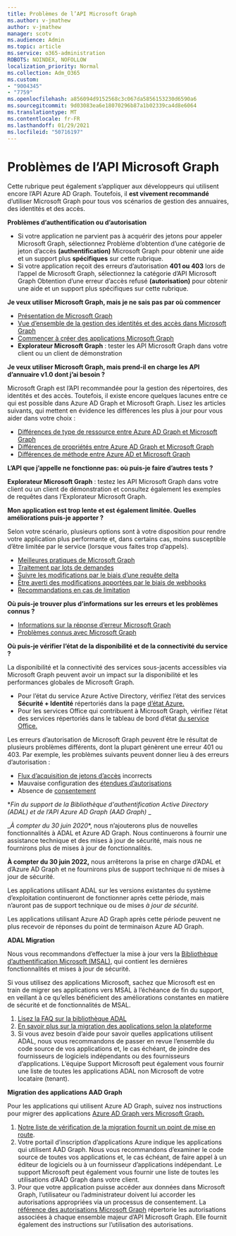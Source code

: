 ```yaml
---
title: Problèmes de l’API Microsoft Graph
ms.author: v-jmathew
author: v-jmathew
manager: scotv
ms.audience: Admin
ms.topic: article
ms.service: o365-administration
ROBOTS: NOINDEX, NOFOLLOW
localization_priority: Normal
ms.collection: Adm_O365
ms.custom:
- "9004345"
- "7759"
ms.openlocfilehash: a856094d9152568c3c067da5856153230d6590a6
ms.sourcegitcommit: 9d03083ea6e18070296b87a1b02339ca4d8e6064
ms.translationtype: MT
ms.contentlocale: fr-FR
ms.lasthandoff: 01/29/2021
ms.locfileid: "50716197"
---
```

# <a name="microsoft-graph-api-issues"></a>Problèmes de l’API Microsoft Graph

Cette rubrique peut également s’appliquer aux développeurs qui utilisent encore l’API Azure AD Graph. Toutefois, il **est vivement recommandé** d’utiliser Microsoft Graph pour tous vos scénarios de gestion des annuaires, des identités et des accès.

**Problèmes d’authentification ou d’autorisation**

- Si votre application ne parvient pas à acquérir des jetons pour appeler Microsoft Graph, sélectionnez Problème d’obtention d’une catégorie de jeton d’accès **(authentification)** Microsoft Graph pour obtenir une aide et un support plus **spécifiques** sur cette rubrique.
- Si votre application reçoit des erreurs d’autorisation **401 ou 403** lors de l’appel de Microsoft Graph, sélectionnez la catégorie d’API Microsoft Graph Obtention d’une erreur d’accès refusé **(autorisation)** pour obtenir une aide et un support plus spécifiques sur cette rubrique.

**Je veux utiliser Microsoft Graph, mais je ne sais pas par où commencer**

- [Présentation de Microsoft Graph](https://docs.microsoft.com/graph/overview)
- [Vue d’ensemble de la gestion des identités et des accès dans Microsoft Graph](https://docs.microsoft.com/graph/azuread-identity-access-management-concept-overview)
- [Commencer à créer des applications Microsoft Graph](https://docs.microsoft.com/graph/)
- **Explorateur Microsoft Graph** : tester les API Microsoft Graph dans votre client ou un client de démonstration

**Je veux utiliser Microsoft Graph, mais prend-il en charge les API d’annuaire v1.0 dont j’ai besoin ?**

Microsoft Graph est l’API recommandée pour la gestion des répertoires, des identités et des accès. Toutefois, il existe encore quelques lacunes entre ce qui est possible dans Azure AD Graph et Microsoft Graph. Lisez les articles suivants, qui mettent en évidence les différences les plus à jour pour vous aider dans votre choix :

- [Différences de type de ressource entre Azure AD Graph et Microsoft Graph](https://docs.microsoft.com/graph/migrate-azure-ad-graph-resource-differences)
- [Différences de propriétés entre Azure AD Graph et Microsoft Graph](https://docs.microsoft.com/graph/migrate-azure-ad-graph-property-differences)
- [Différences de méthode entre Azure AD et Microsoft Graph](https://docs.microsoft.com/graph/migrate-azure-ad-graph-method-differences)

**L’API que j’appelle ne fonctionne pas: où puis-je faire d’autres tests ?**

**Explorateur Microsoft Graph** : testez les API Microsoft Graph dans  votre client ou un client de démonstration et consultez également les exemples de requêtes dans l’Explorateur Microsoft Graph.

**Mon application est trop lente et est également limitée. Quelles améliorations puis-je apporter ?**

Selon votre scénario, plusieurs options sont à votre disposition pour rendre votre application plus performante et, dans certains cas, moins susceptible d’être limitée par le service (lorsque vous faites trop d’appels).

- [Meilleures pratiques de Microsoft Graph](https://docs.microsoft.com/graph/best-practices-concept)
- [Traitement par lots de demandes](https://docs.microsoft.com/graph/json-batching)
- [Suivre les modifications par le biais d’une requête delta](https://docs.microsoft.com/graph/delta-query-overview)
- [Être averti des modifications apportées par le biais de webhooks](https://docs.microsoft.com/graph/webhooks)
- [Recommandations en cas de limitation](https://docs.microsoft.com/graph/throttling)

**Où puis-je trouver plus d’informations sur les erreurs et les problèmes connus ?**

- [Informations sur la réponse d’erreur Microsoft Graph](https://docs.microsoft.com/graph/errors)
- [Problèmes connus avec Microsoft Graph](https://docs.microsoft.com/graph/known-issues)

**Où puis-je vérifier l’état de la disponibilité et de la connectivité du service ?**

La disponibilité et la connectivité des services sous-jacents accessibles via Microsoft Graph peuvent avoir un impact sur la disponibilité et les performances globales de Microsoft Graph.

- Pour l’état du service Azure Active Directory, vérifiez l’état des services **Sécurité + Identité** répertoriés dans la page [d’état Azure.](https://azure.microsoft.com/status/)
- Pour les services Office qui contribuent à Microsoft Graph, vérifiez l’état des services répertoriés dans le tableau de bord d’état [du service Office.](https://portal.office.com/adminportal/home#/servicehealth)

Les erreurs d’autorisation de Microsoft Graph peuvent être le résultat de plusieurs problèmes différents, dont la plupart génèrent une erreur 401 ou 403. Par exemple, les problèmes suivants peuvent donner lieu à des erreurs d’autorisation :

- [Flux d’acquisition de jetons d’accès](https://docs.microsoft.com/azure/active-directory/develop/active-directory-authentication-scenarios) incorrects
- Mauvaise configuration des [étendues d’autorisations](https://docs.microsoft.com/azure/active-directory/develop/active-directory-v2-scopes)
- Absence de [consentement](https://docs.microsoft.com/azure/active-directory/develop/active-directory-devhowto-multi-tenant-overview#understanding-user-and-admin-consent)

**_Fin du support de la Bibliothèque d'authentification Active Directory (ADAL) et de l’API Azure AD Graph (AAD Graph)_* _

_*À compter du 30 juin 2020**, nous n’ajouterons plus de nouvelles fonctionnalités à ADAL et Azure AD Graph. Nous continuerons à fournir une assistance technique et des mises à jour de sécurité, mais nous ne fournirons plus de mises à jour de fonctionnalités.

**À compter du 30 juin 2022,** nous arrêterons la prise en charge d’ADAL et d’Azure AD Graph et ne fournirons plus de support technique ni de mises à jour de sécurité.

Les applications utilisant ADAL sur les versions existantes du système d’exploitation continueront de fonctionner après cette période, mais n’auront pas de support technique ou de mises *à jour de sécurité.*

Les applications utilisant Azure AD Graph après cette période peuvent ne plus recevoir de réponses du point de terminaison Azure AD Graph.

**ADAL Migration**

Nous vous recommandons d’effectuer la mise à jour vers la [Bibliothèque d’authentification Microsoft (MSAL)](https://docs.microsoft.com/azure/active-directory/develop/v2-overview), qui contient les dernières fonctionnalités et mises à jour de sécurité.

Si vous utilisez des applications Microsoft, sachez que Microsoft est en train de migrer ses applications vers MSAL à l’échéance de fin du support, en veillant à ce qu’elles bénéficient des améliorations constantes en matière de sécurité et de fonctionnalités de MSAL.

1. [Lisez la FAQ sur la bibliothèque ADAL](https://docs.microsoft.com/azure/active-directory/develop/msal-migration#frequently-asked-questions-faq)
2. [En savoir plus sur la migration des applications selon la plateforme](https://docs.microsoft.com/azure/active-directory/develop/msal-migration#frequently-asked-questions-faq)
3. Si vous avez besoin d’aide pour savoir quelles applications utilisent ADAL, nous vous recommandons de passer en revue l’ensemble du code source de vos applications et, le cas échéant, de joindre des fournisseurs de logiciels indépendants ou des fournisseurs d’applications. L’équipe Support Microsoft peut également vous fournir une liste de toutes les applications ADAL non Microsoft de votre locataire (tenant).

**Migration des applications AAD Graph**

Pour les applications qui utilisent Azure AD Graph, suivez nos instructions pour migrer des applications [Azure AD Graph vers Microsoft Graph.](https://docs.microsoft.com/graph/migrate-azure-ad-graph-overview)

1. [Notre liste de vérification de la migration fournit un point de mise en route](https://docs.microsoft.com/graph/migrate-azure-ad-graph-planning-checklist).
2. Votre portail d’inscription d’applications Azure indique les applications qui utilisent AAD Graph. Nous vous recommandons d’examiner le code source de toutes vos applications et, le cas échéant, de faire appel à un éditeur de logiciels ou à un fournisseur d’applications indépendant. Le support Microsoft peut également vous fournir une liste de toutes les utilisations d’AAD Graph dans votre client.
3. Pour que votre application puisse accéder aux données dans Microsoft Graph, l’utilisateur ou l’administrateur doivent lui accorder les autorisations appropriées via un processus de consentement. La [référence des autorisations Microsoft Graph](https://docs.microsoft.com/graph/permissions-reference) répertorie les autorisations associées à chaque ensemble majeur d’API Microsoft Graph. Elle fournit également des instructions sur l’utilisation des autorisations.
